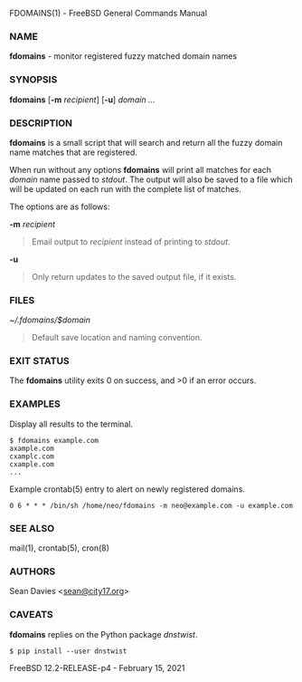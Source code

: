 FDOMAINS(1) - FreeBSD General Commands Manual

### NAME

**fdomains** - monitor registered fuzzy matched domain names

### SYNOPSIS

**fdomains**
\[**-m**&nbsp;*recipient*]
\[**-u**]
*domain&nbsp;...*

### DESCRIPTION

**fdomains**
is a small script that will search and return all the fuzzy domain name
matches that are registered.

When run without any options
**fdomains**
will print all matches for each
*domain*
name passed to
*stdout*.
The output will also be saved to a file which will be updated on each run
with the complete list of matches.

The options are as follows:

**-m** *recipient*

> Email output to
> *recipient*
> instead of printing to
> *stdout*.

**-u**

> Only return updates to the saved output file, if it exists.

### FILES

*~/.fdomains/$domain*

> Default save location and naming convention.

### EXIT STATUS

The **fdomains** utility exits&#160;0 on success, and&#160;&gt;0 if an error occurs.

### EXAMPLES

Display all results to the terminal.

	$ fdomains example.com
	axample.com
	cxamplc.com
	cxample.com
	...

Example
crontab(5)
entry to alert on newly registered domains.

	0 6 * * * /bin/sh /home/neo/fdomains -m neo@example.com -u example.com

### SEE ALSO

mail(1),
crontab(5),
cron(8)

### AUTHORS

Sean Davies &lt;[sean@city17.org](mailto:sean@city17.org)&gt;

### CAVEATS

**fdomains**
replies on the Python package
*dnstwist*.

	$ pip install --user dnstwist

FreeBSD 12.2-RELEASE-p4 - February 15, 2021
